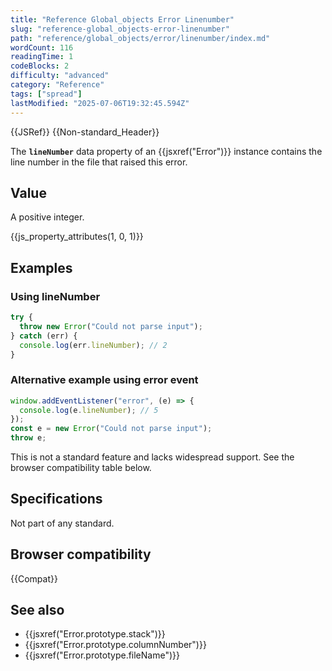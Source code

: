 ```yaml
---
title: "Reference Global_objects Error Linenumber"
slug: "reference-global_objects-error-linenumber"
path: "reference/global_objects/error/linenumber/index.md"
wordCount: 116
readingTime: 1
codeBlocks: 2
difficulty: "advanced"
category: "Reference"
tags: ["spread"]
lastModified: "2025-07-06T19:32:45.594Z"
---
```



{{JSRef}} {{Non-standard_Header}}

The **`lineNumber`** data property of an {{jsxref("Error")}} instance contains the line number in the file that raised this error.

## Value

A positive integer.

{{js_property_attributes(1, 0, 1)}}

## Examples

### Using lineNumber

```js
try {
  throw new Error("Could not parse input");
} catch (err) {
  console.log(err.lineNumber); // 2
}
```

### Alternative example using error event

```js
window.addEventListener("error", (e) => {
  console.log(e.lineNumber); // 5
});
const e = new Error("Could not parse input");
throw e;
```

This is not a standard feature and lacks widespread support. See the browser compatibility table below.

## Specifications

Not part of any standard.

## Browser compatibility

{{Compat}}

## See also

- {{jsxref("Error.prototype.stack")}}
- {{jsxref("Error.prototype.columnNumber")}}
- {{jsxref("Error.prototype.fileName")}}
